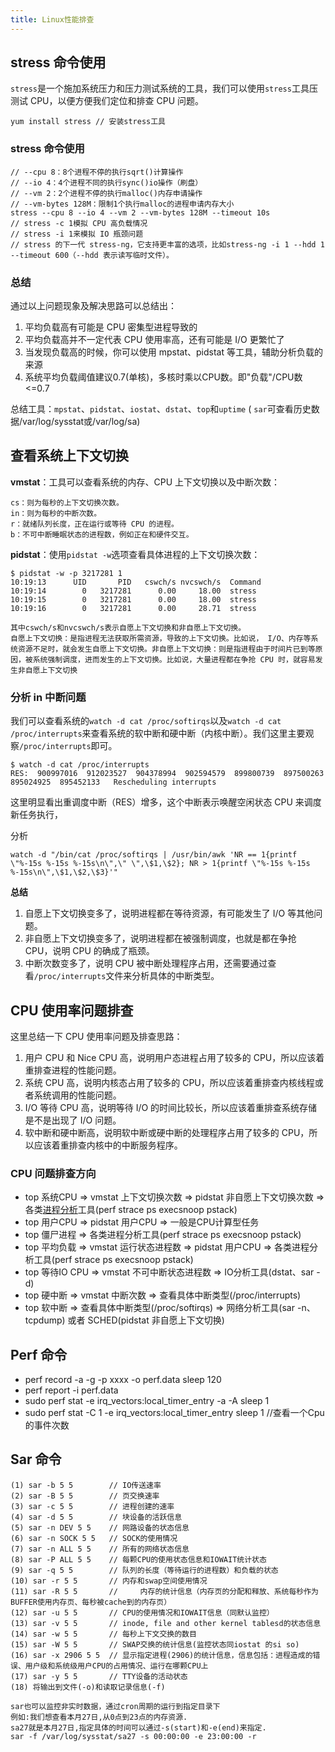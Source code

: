 ```yaml
---
title: Linux性能排查
---
```


## stress 命令使用

`stress`是一个施加系统压力和压力测试系统的工具，我们可以使用`stress`工具压测试 CPU，以便方便我们定位和排查 CPU 问题。

```text
yum install stress // 安装stress工具
```

### **stress 命令使用**

```text
// --cpu 8：8个进程不停的执行sqrt()计算操作 
// --io 4：4个进程不同的执行sync()io操作（刷盘）
// --vm 2：2个进程不停的执行malloc()内存申请操作 
// --vm-bytes 128M：限制1个执行malloc的进程申请内存大小 
stress --cpu 8 --io 4 --vm 2 --vm-bytes 128M --timeout 10s
// stress -c 1模拟 CPU 高负载情况
// stress -i 1来模拟 IO 瓶颈问题
// stress 的下一代 stress-ng，它支持更丰富的选项，比如stress-ng -i 1 --hdd 1 --timeout 600（--hdd 表示读写临时文件）。
```

### **总结**

通过以上问题现象及解决思路可以总结出：

1. 平均负载高有可能是 CPU 密集型进程导致的
2. 平均负载高并不一定代表 CPU 使用率高，还有可能是 I/O 更繁忙了
3. 当发现负载高的时候，你可以使用 mpstat、pidstat 等工具，辅助分析负载的来源
4. 系统平均负载阈值建议0.7(单核)，多核时乘以CPU数。即"负载"/CPU数<=0.7

总结工具：`mpstat`、`pidstat`、`iostat`、`dstat`、`top`和`uptime` ( `sar`可查看历史数据/var/log/sysstat或/var/log/sa)

## **查看系统上下文切换**

**vmstat**：工具可以查看系统的内存、CPU 上下文切换以及中断次数：

```
cs：则为每秒的上下文切换次数。
in：则为每秒的中断次数。
r：就绪队列长度，正在运行或等待 CPU 的进程。
b：不可中断睡眠状态的进程数，例如正在和硬件交互。
```

**pidstat**：使用`pidstat -w`选项查看具体进程的上下文切换次数：

```
$ pidstat -w -p 3217281 1
10:19:13      UID       PID   cswch/s nvcswch/s  Command
10:19:14        0   3217281      0.00     18.00  stress
10:19:15        0   3217281      0.00     18.00  stress
10:19:16        0   3217281      0.00     28.71  stress

其中cswch/s和nvcswch/s表示自愿上下文切换和非自愿上下文切换。
自愿上下文切换：是指进程无法获取所需资源，导致的上下文切换。比如说， I/O、内存等系统资源不足时，就会发生自愿上下文切换。非自愿上下文切换：则是指进程由于时间片已到等原因，被系统强制调度，进而发生的上下文切换。比如说，大量进程都在争抢 CPU 时，就容易发生非自愿上下文切换
```

### **分析 in 中断问题**

我们可以查看系统的`watch -d cat /proc/softirqs`以及`watch -d cat /proc/interrupts`来查看系统的软中断和硬中断（内核中断）。我们这里主要观察`/proc/interrupts`即可。

```text
$ watch -d cat /proc/interrupts
RES:  900997016  912023527  904378994  902594579  899800739  897500263  895024925  895452133   Rescheduling interrupts
```

这里明显看出重调度中断（RES）增多，这个中断表示唤醒空闲状态 CPU 来调度新任务执行，

分析

```
watch -d "/bin/cat /proc/softirqs | /usr/bin/awk 'NR == 1{printf \"%-15s %-15s %-15s\n\",\" \",\$1,\$2}; NR > 1{printf \"%-15s %-15s %-15s\n\",\$1,\$2,\$3}'"
```

**总结**

1. 自愿上下文切换变多了，说明进程都在等待资源，有可能发生了 I/O 等其他问题。
2. 非自愿上下文切换变多了，说明进程都在被强制调度，也就是都在争抢 CPU，说明 CPU 的确成了瓶颈。
3. 中断次数变多了，说明 CPU 被中断处理程序占用，还需要通过查看`/proc/interrupts`文件来分析具体的中断类型。

## **CPU 使用率问题排查**

这里总结一下 CPU 使用率问题及排查思路：

1. 用户 CPU 和 Nice CPU 高，说明用户态进程占用了较多的 CPU，所以应该着重排查进程的性能问题。
2. 系统 CPU 高，说明内核态占用了较多的 CPU，所以应该着重排查内核线程或者系统调用的性能问题。
3. I/O 等待 CPU 高，说明等待 I/O 的时间比较长，所以应该着重排查系统存储是不是出现了 I/O 问题。
4. 软中断和硬中断高，说明软中断或硬中断的处理程序占用了较多的 CPU，所以应该着重排查内核中的中断服务程序。

### **CPU 问题排查方向**

- top 系统CPU => vmstat 上下文切换次数 => pidstat 非自愿上下文切换次数 => 各类[进程分析](https://www.zhihu.com/search?q=进程分析&search_source=Entity&hybrid_search_source=Entity&hybrid_search_extra={"sourceType"%3A"article"%2C"sourceId"%3A"180402964"})工具(perf strace ps execsnoop pstack) 
- top 用户CPU => pidstat 用户CPU => 一般是CPU计算型任务 
- top 僵尸进程 =>  各类进程分析工具(perf strace ps execsnoop pstack) 
- top 平均负载 => vmstat 运行状态进程数 =>  pidstat 用户CPU => 各类进程分析工具(perf strace ps execsnoop pstack) 
- top 等待IO CPU => vmstat 不可中断状态进程数  => IO分析工具(dstat、sar -d) 
- top 硬中断 => vmstat 中断次数 => 查看具体中断类型(/proc/interrupts) 
- top 软中断 => 查看具体中断类型(/proc/softirqs) => 网络分析工具(sar -n、tcpdump) 或者 SCHED(pidstat 非自愿上下文切换)

## Perf 命令

- perf record -a -g -p xxxx -o perf.data  sleep 120
- perf report -i perf.data
- sudo perf stat -e irq_vectors:local_timer_entry -a -A sleep 1 
- sudo perf stat -C 1 -e irq_vectors:local_timer_entry sleep 1  //查看一个Cpu的事件次数

## Sar 命令

```
(1) sar -b 5 5        // IO传送速率
(2) sar -B 5 5        // 页交换速率
(3) sar -c 5 5        // 进程创建的速率
(4) sar -d 5 5        // 块设备的活跃信息
(5) sar -n DEV 5 5    // 网路设备的状态信息
(6) sar -n SOCK 5 5   // SOCK的使用情况
(7) sar -n ALL 5 5    // 所有的网络状态信息
(8) sar -P ALL 5 5    // 每颗CPU的使用状态信息和IOWAIT统计状态 
(9) sar -q 5 5        // 队列的长度（等待运行的进程数）和负载的状态
(10) sar -r 5 5       // 内存和swap空间使用情况
(11) sar -R 5 5       //     内存的统计信息（内存页的分配和释放、系统每秒作为BUFFER使用内存页、每秒被cache到的内存页）
(12) sar -u 5 5       // CPU的使用情况和IOWAIT信息（同默认监控）
(13) sar -v 5 5       // inode, file and other kernel tablesd的状态信息
(14) sar -w 5 5       // 每秒上下文交换的数目
(15) sar -W 5 5       // SWAP交换的统计信息(监控状态同iostat 的si so)
(16) sar -x 2906 5 5  // 显示指定进程(2906)的统计信息，信息包括：进程造成的错误、用户级和系统级用户CPU的占用情况、运行在哪颗CPU上
(17) sar -y 5 5       // TTY设备的活动状态
(18) 将输出到文件(-o)和读取记录信息(-f)

sar也可以监控非实时数据，通过cron周期的运行到指定目录下
例如:我们想查看本月27日,从0点到23点的内存资源.
sa27就是本月27日,指定具体的时间可以通过-s(start)和-e(end)来指定.
sar -f /var/log/sysstat/sa27 -s 00:00:00 -e 23:00:00 -r
```
